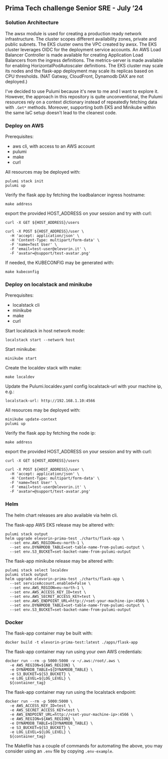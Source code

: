 ## Prima Tech challenge Senior SRE - July ’24

### Solution Architecture
The awsx module is used for creating a production ready network infrastructure. The cluster scopes different availability zones, private and public subnets. The EKS cluster owns the VPC created by awsx. The EKS cluster leverages OIDC for the deployment service accounts. An AWS Load Balancer Controller is made available for creating Application Load Balancers from the ingress definitions. The metrics-server is made available for enabling HorizontalPodAutoscaler definitions. The EKS cluster may scale its nodes and the flask-app deployment may scale its replicas based on CPU thresholds. (NAT Gatway, CloudFront, Dynamodb DAX are not deployed.)

I've decided to use Pulumi because it's new to me and I want to explore it. However, the approach in this repository is quite unconventional, the Pulumi resources rely on a context dictionary instead of repeatedly fetching data with `.Get*` methods. Moreover, supporting both EKS and Minikube within the same IaC setup doesn't lead to the cleanest code.

### Deploy on AWS
Prerequisites:
- aws cli, with access to an AWS account
- pulumi
- make
- curl

All resources may be deployed with: 
```
pulumi stack init
pulumi up
```
Verify the flask app by fetching the loadbalancer ingress hostname:
```
make address
```
export the provided HOST_ADDRESS on your session and try with curl:
```
curl -X GET ${HOST_ADDRESS}/users
```
```
curl -X POST ${HOST_ADDRESS}/user \
  -H 'accept: application/json' \
  -H 'Content-Type: multipart/form-data' \
  -F 'name=Test User' \
  -F 'email=test-user@elevorin.it' \
  -F 'avatar=@support/test-avatar.png'
```
If needed, the KUBECONFIG may be generated with:
```
make kubeconfig
```

### Deploy on localstack and minikube
Prerequisites:
- localstack cli
- minikube
- make
- curl

Start localstack in host network mode:
```
localstack start --network host
```
Start minikube:
```
minikube start
```
Create the localdev stack with make:
```
make localdev
```
Update the Pulumi.localdev.yaml config localstack-url with your machine ip, e.g.:
```
localstack-url: http://192.168.1.10:4566
```
All resources may be deployed with: 
```
minikube update-context
pulumi up
```
Verify the flask app by fetching the node ip:
```
make address
```
export the provided HOST_ADDRESS on your session and try with curl:
```
curl -X GET ${HOST_ADDRESS}/users
```
```
curl -X POST ${HOST_ADDRESS}/user \
  -H 'accept: application/json' \
  -H 'Content-Type: multipart/form-data' \
  -F 'name=Test User' \
  -F 'email=test-user@elevorin.it' \
  -F 'avatar=@support/test-avatar.png'
```

### Helm
The helm chart releases are also available via helm cli.

The flask-app AWS EKS release may be altered with:
```
pulumi stack output
helm upgrade elevorin-prima-test ./charts/flask-app \
  --set env.AWS_REGION=eu-north-1 \
  --set env.DYNAMODB_TABLE=set-table-name-from-pulumi-output \
  --set env.S3_BUCKET=set-backet-name-from-pulumi-output 
```
The flask-app minikube release may be altered with:
```
pulumi stack select localdev
pulumi stack output
helm upgrade elevorin-prima-test ./charts/flask-app \
  --set serviceAccount.enabled=False \
  --set env.AWS_REGION=eu-north-1 \
  --set env.AWS_ACCESS_KEY_ID=test \
  --set env.AWS_SECRET_ACCESS_KEY=test \
  --set env.AWS_ENDPOINT_URL=http://<set-your-machine-ip>:4566 \
  --set env.DYNAMODB_TABLE=set-table-name-from-pulumi-output \
  --set env.S3_BUCKET=set-backet-name-from-pulumi-output
```
### Docker
The flask-app container may be built with:
```
docker build -t elevorin-prima-test:latest ./apps/flask-app
```
The flask-app container may run using your own AWS credentials:
```
docker run --rm -p 5000:5000 -v ~/.aws:/root/.aws \
  -e AWS_REGION=${AWS_REGION} \
  -e DYNAMODB_TABLE=${DYNAMODB_TABLE} \
  -e S3_BUCKET=${S3_BUCKET} \
  -e LOG_LEVEL=${LOG_LEVEL} \
  ${container_tag}
```
The flask-app container may run using the localstack endpoint:
```
docker run --rm -p 5000:5000 \
  -e AWS_ACCESS_KEY_ID=test \
  -e AWS_SECRET_ACCESS_KEY=test \
  -e AWS_ENDPOINT_URL=http://<set-your-machine-ip>:4566 \
  -e AWS_REGION=${AWS_REGION} \
  -e DYNAMODB_TABLE=${DYNAMODB_TABLE} \
  -e S3_BUCKET=${S3_BUCKET} \
  -e LOG_LEVEL=${LOG_LEVEL} \
  ${container_tag}
```
The Makefile has a couple of commands for automating the above, you may consider using an `.env` file by copying `.env-example`. 



